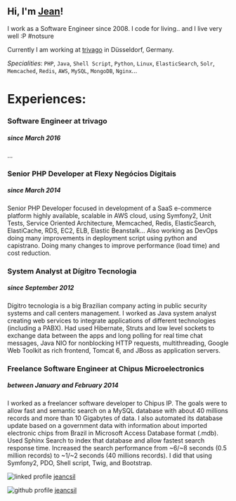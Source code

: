 ## Hi, I'm [Jean](mailto:me@jeancsil.com)!
I work as a Software Engineer since 2008.
I code for living.. and I live very well :P #notsure

Currently I am working at [trivago](https://twitter.com/lifeattrivago?lang=en) in Düsseldorf, Germany.

_Specialities_:
`PHP`, `Java`, `Shell Script`, `Python`, `Linux`, `ElasticSearch`, `Solr`, `Memcached`, `Redis`, `AWS`, `MySQL`, `MongoDB`, `Nginx`...

# Experiences:

### Software Engineer at trivago
##### since March 2016
...

### Senior PHP Developer at Flexy Negócios Digitais
##### since March 2014
Senior PHP Developer focused in development of a SaaS e-commerce platform highly available, scalable in AWS cloud, using Symfony2, Unit Tests, Service Oriented Architecture, Memcached, Redis, ElasticSearch, ElastiCache, RDS, EC2, ELB, Elastic Beanstalk...
Also working as DevOps doing many improvements in deployment script using python and capistrano. Doing many changes to improve performance (load time) and cost reduction.

### System Analyst at Dígitro Tecnologia
##### since September 2012
Dígitro tecnologia is a big Brazilian company acting in public security systems and call centers management.
  I worked as Java system analyst creating web services to integrate applications of different technologies (including a PABX).
Had used Hibernate, Struts and low level sockets to exchange data between the apps and long polling for real time chat messages, Java NIO for non­blocking HTTP requests, multithreading, Google Web Toolkit as rich front­end, Tomcat 6, and JBoss as application servers.

### Freelance Software Engineer at Chipus Microelectronics
##### between January and February 2014
I worked as a freelancer software developer to ​Chipus IP​. The goals were to allow fast and semantic search on a MySQL database with about 40 millions records and more than 10 Gigabytes of data.
I also automated its database update based on a government data with information about imported electronic chips from Brazil in Microsoft Access Database format (.mdb).
Used Sphinx Search to index that database and allow fastest search response time.
Increased the search performance from ~6/~8 seconds (0.5 million records) to ~1/~2 seconds (40 millions records).
I did that using Symfony2, PDO, Shell script, Twig, and Bootstrap.

![linked profile](https://content.linkedin.com/etc/designs/linkedin/katy/global/clientlibs/img/logo.png) [jeancsil](https://www.linkedin.com/in/jeancsil/)

![github profile](https://assets-cdn.github.com/images/icons/emoji/octocat.png) [jeancsil](https://github.com/jeancsil)
